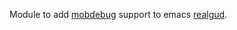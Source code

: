 Module to add [mobdebug](https://github.com/pkulchenko/MobDebug)
support to emacs
[realgud](https://elpa.gnu.org/packages/realgud.html).
